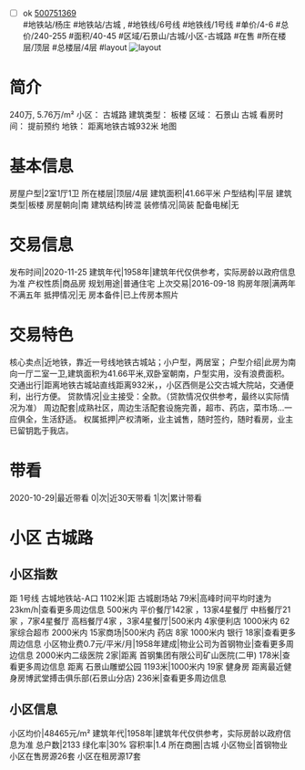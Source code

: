 - [ ] ok [500751369](https://bj.5i5j.com/ershoufang/500751369.html)  
 #地铁站/杨庄 #地铁站/古城 ,  #地铁线/6号线 #地铁线/1号线
#单价/4-6 #总价/240-255 #面积/40-45   #区域/石景山/古城/小区-古城路 #在售 #所在楼层/顶层 #总楼层/4层 #layout 
![layout](http://image2a.5i5j.com/scm/HOUSE_CUSTOMER/7aeea19c0381428498d78351cfcda610.jpg_P5.jpg) 
# 简介 
 240万,  5.76万/m² 
小区： 古城路
建筑类型： 板楼
区域： 石景山 古城
看房时间： 提前预约
地铁： 距离地铁古城932米 地图
# 基本信息 
 房屋户型|2室1厅1卫
所在楼层|顶层/4层
建筑面积|41.66平米
户型结构|平层
建筑类型|板楼
房屋朝向|南
建筑结构|砖混
装修情况|简装
配备电梯|无
# 交易信息 
 发布时间|2020-11-25
建筑年代|1958年|建筑年代仅供参考，实际房龄以政府信息为准
产权性质|商品房
规划用途|普通住宅
上次交易|2016-09-18
购房年限|满两年不满五年
抵押情况|无
房本备件|已上传房本照片
# 交易特色 
 核心卖点|近地铁，靠近一号线地铁古城站；小户型，两居室；
户型介绍|此房为南向一厅二室一卫,建筑面积为41.66平米,双卧室朝南，户型实用，没有浪费面积。
交通出行|距离地铁古城站直线距离932米，，小区西侧是公交古城大院站，交通便利，出行方便。
贷款情况|业主接受：全款。（贷款情况仅供参考，最终以实际情况为准）
周边配套|成熟社区，周边生活配套设施完善，超市、药店，菜市场...一应俱全，生活舒适。
权属抵押|产权清晰，业主诚售，随时签约，随时看房，业主已留钥匙于我店。
# 带看 
 2020-10-29|最近带看	 0|次|近30天带看	 1|次|累计带看
# 小区 古城路
## 小区指数 
 距 1号线 古城地铁站-A口 1102米|距 古城剧场站 79米|高峰时间平均时速为23km/h|查看更多周边信息
500米内 平价餐厅142家 ，13家4星餐厅
中档餐厅21家 ，7家4星餐厅
高档餐厅4家 ，3家4星餐厅|500米内 4家便利店
1000米内 62家综合超市
2000米内 15家商场|500米内 药店 8家
1000米内 银行 18家|查看更多周边信息
小区物业费0.7元/平米/月|1958年建成|物业公司为首钢物业|查看更多周边信息
2000米内二级医院 2家|距离 首钢集团有限公司矿山医院(二甲)  178米|查看更多周边信息
距离 石景山雕塑公园 1193米|1000米内 19家 健身房
距离最近健身房博武堂搏击俱乐部(石景山分店) 236米|查看更多周边信息
## 小区信息 
 小区均价|48465元/m²
建筑年代|1958年|建筑年代仅供参考，实际房龄以政府信息为准
总户数|2133
绿化率|30%
容积率|1.4
所在商圈|古城
小区物业|首钢物业
小区在售房源26套
小区在租房源17套
